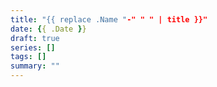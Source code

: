 ```yaml
---
title: "{{ replace .Name "-" " " | title }}"
date: {{ .Date }}
draft: true
series: []
tags: []
summary: ""
---
```


